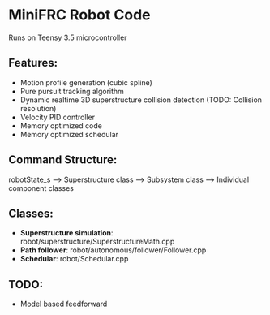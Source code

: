 # MiniFRC Robot Code
Runs on Teensy 3.5 microcontroller
## Features:
* Motion profile generation (cubic spline)
* Pure pursuit tracking algorithm
* Dynamic realtime 3D superstructure collision detection (TODO: Collision resolution)
* Velocity PID controller
* Memory optimized code
* Memory optimized schedular

## Command Structure:
robotState_s --> Superstructure class --> Subsystem class --> Individual component classes

## Classes:
- **Superstructure simulation**: robot/superstructure/SuperstructureMath.cpp
- **Path follower**: robot/autonomous/follower/Follower.cpp
- **Schedular**: robot/Schedular.cpp
## TODO:
* Model based feedforward
